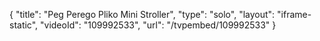 {
    "title": "Peg Perego Pliko Mini Stroller",
    "type": "solo",
    "layout": "iframe-static",
    "videoId": "109992533",
    "url": "\/tvpembed\/109992533"
}